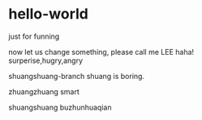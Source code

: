# hello-world
just for funning

now let us change something, please call me LEE
haha!
surperise,hugry,angry

shuangshuang-branch
shuang is boring.

zhuangzhuang smart


shuangshuang buzhunhuaqian
